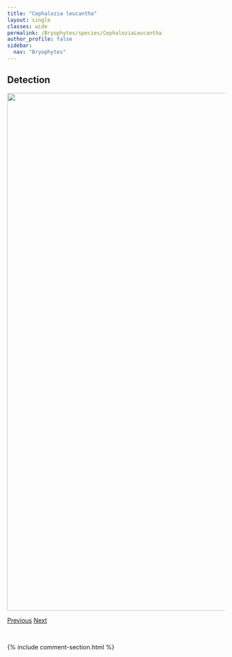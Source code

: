 ```yaml
---
title: "Cephalozia leucantha"
layout: single
classes: wide
permalink: /Bryophytes/species/CephaloziaLeucantha
author_profile: false
sidebar:
  nav: "Bryophytes"
---
```


<h2>Detection</h2>

<a href="https://drive.google.com/uc?export=view&id=1QVKnB8BHeQ_zL4rkpCCSeaTWWqMsu0pA">
<img src="https://drive.google.com/uc?export=view&id=1QVKnB8BHeQ_zL4rkpCCSeaTWWqMsu0pA" height = "1200" width = "800">
</a>


<a href="/DevelopmentWebsite/Bryophytes/species/CephaloziaLacinulata" class="pagination--pager" title="Cephalozia lacinulata">Previous</a> <a href="/DevelopmentWebsite/Bryophytes/species/CephaloziaLoitlesbergeri" class="pagination--pager" title="Cephalozia loitlesbergeri">Next</a>

<p>&nbsp;</p>

{% include comment-section.html %}
